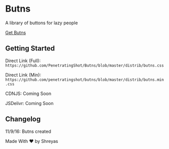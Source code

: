 # Butns
A library of buttons for lazy people

[Get Butns](http://getbutns.tk)

## Getting Started
Direct Link (Full): `https://github.com/PenetratingShot/Butns/blob/master/distrib/butns.css`

Direct Link (Min): `https://github.com/penetratingshot/butns/blob/master/distrib/butns.min.css`

CDNJS: Coming Soon

JSDelivr: Coming Soon

## Changelog
11/9/16: Butns created

Made With ❤️ by Shreyas
